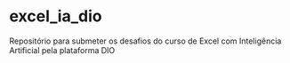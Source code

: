 # excel_ia_dio
Repositório para submeter os desafios do curso de Excel com Inteligência Artificial pela plataforma DIO
